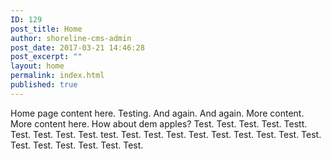 ```yaml
---
ID: 129
post_title: Home
author: shoreline-cms-admin
post_date: 2017-03-21 14:46:28
post_excerpt: ""
layout: home
permalink: index.html
published: true
---
```

Home page content here. Testing. And again. And again. More content. More content here. How about dem apples? Test. Test. Test. Test. Testt. Test. Test. Test. Test. test. Test. Test. Test. Test. Test. Test. Test. Test. Test. Test. Test. Test. Test. Test. Test.
